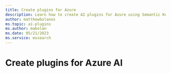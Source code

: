 ```yaml
---
title: Create plugins for Azure
description: Learn how to create AI plugins for Azure using Semantic Kernel
author: matthewbolanos
ms.topic: ai-plugins
ms.author: mabolan
ms.date: 05/21/2023
ms.service: mssearch
---
```

# Create plugins for Azure AI
